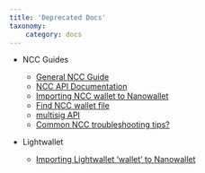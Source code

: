 ```yaml
---
title: 'Deprecated Docs'
taxonomy:
    category: docs
---
```


* NCC Guides
    * [General NCC Guide]()
    * [NCC API Documentation]()
    * [Importing NCC wallet to Nanowallet]()
    * [Find NCC wallet file]()
    * [multisig API]()
    * [Common NCC troubleshooting tips?]()

* Lightwallet
    * [Importing Lightwallet ‘wallet’ to Nanowallet]()